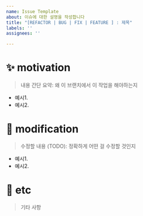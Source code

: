 ```yaml
---
name: Issue Template
about: 이슈에 대한 설명을 작성합니다
title: "[REFACTOR | BUG | FIX | FEATURE ] : 제목"
labels: ''
assignees: ''

---
```


# ✨ motivation
> 내용 간단 요약: 왜 이 브랜치에서 이 작업을 해야하는지 
- 예시1.
- 예시2.  

# 📝 modification
> 수정할 내용 (TODO): 정확하게 어떤 걸 수정할 것인지
- 예시1.
- 예시2.


# 💬 etc
> 기타 사항 
